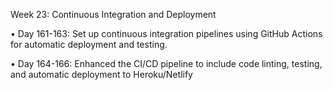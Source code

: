 Week 23: Continuous Integration and Deployment


•	Day 161-163: Set up continuous integration pipelines using GitHub Actions for automatic deployment and testing.



•	Day 164-166: Enhanced the CI/CD pipeline to include code linting, testing, and automatic deployment to Heroku/Netlify
